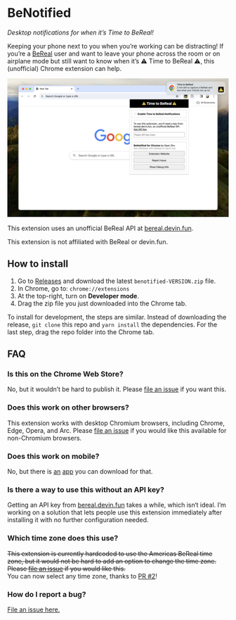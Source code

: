 # BeNotified

_Desktop notifications for when it’s Time to BeReal!_

Keeping your phone next to you when you’re working can be distracting! If you’re a [BeReal](https://bereal.com/) user and want to leave your phone across the room or on airplane mode but still want to know when it’s ⚠️ Time to BeReal ⚠️, this (unofficial) Chrome extension can help.

![screenshot](docs/screenshot-v1.0.png)

This extension uses an unofficial BeReal API at [bereal.devin.fun](https://bereal.devin.fun/).

This extension is not affiliated with BeReal or devin.fun.

## How to install

1. Go to [Releases](https://github.com/szhu/BeNotified/releases) and download the latest `benotified-VERSION.zip` file.
2. In Chrome, go to: `chrome://extensions`
3. At the top-right, turn on **Developer mode**.
4. Drag the zip file you just downloaded into the Chrome tab.

To install for development, the steps are similar. Instead of downloading the release, `git clone` this repo and `yarn install` the dependencies. For the last step, drag the repo folder into the Chrome tab.

## FAQ

### Is this on the Chrome Web Store?

No, but it wouldn’t be hard to publish it. Please [file an issue][issues] if you want this.

### Does this work on other browsers?

This extension works with desktop Chromium browsers, including Chrome, Edge, Opera, and Arc. Please [file an issue][issues] if you would like this available for non-Chromium browsers.

### Does this work on mobile?

No, but there is [an](https://apps.apple.com/us/app/bereal-your-friends-for-real/id1459645446) [app](https://play.google.com/store/apps/details?id=com.bereal.ft) you can download for that.

### Is there a way to use this without an API key?

Getting an API key from [bereal.devin.fun](https://bereal.devin.fun/) takes a while, which isn‘t ideal. I’m working on a solution that lets people use this extension immediately after installing it with no further configuration needed.

### Which time zone does this use?

~~This extension is currently hardcoded to use the Americas BeReal time zone, but it would not be hard to add an option to change the time zone. Please [file an issue][issues] if you would like this.~~\
You can now select any time zone, thanks to [PR #2](https://github.com/szhu/BeNotified/pull/2)!

### How do I report a bug?

[File an issue here.][issues]

[issues]: https://github.com/szhu/BeNotified/issues
